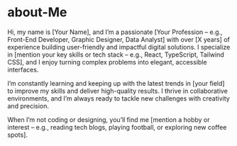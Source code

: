 # about-Me
Hi, my name is [Your Name], and I’m a passionate [Your Profession – e.g., Front-End Developer, Graphic Designer, Data Analyst] with over [X years] of experience building user-friendly and impactful digital solutions. I specialize in [mention your key skills or tech stack – e.g., React, TypeScript, Tailwind CSS], and I enjoy turning complex problems into elegant, accessible interfaces.

I’m constantly learning and keeping up with the latest trends in [your field] to improve my skills and deliver high-quality results. I thrive in collaborative environments, and I’m always ready to tackle new challenges with creativity and precision.

When I’m not coding or designing, you’ll find me [mention a hobby or interest – e.g., reading tech blogs, playing football, or exploring new coffee spots].

